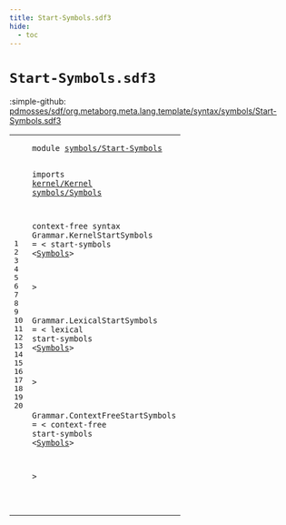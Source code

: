 ```yaml
---
title: Start-Symbols.sdf3
hide:
  - toc
---
```


# `Start-Symbols.sdf3`

:simple-github: [pdmosses/sdf/org.metaborg.meta.lang.template/syntax/symbols/Start-Symbols.sdf3]

[pdmosses/sdf/org.metaborg.meta.lang.template/syntax/symbols/Start-Symbols.sdf3]: https://github.com/pdmosses/sdf/blob/master/org.metaborg.meta.lang.template/syntax/symbols/Start-Symbols.sdf3 "The source file on GitHub"

<div class="sdf3"><table class="highlighttable"><tbody><tr><td class="linenos"><div class="linenodiv"><pre><span></span>1
2
3
4
5
6
7
8
9
10
11
12
13
14
15
16
17
18
19
20
</pre></div></td>
<td class="code"><pre><code><span class="keyword">module</span> <a href="../../sdf2-core/Sdf2-Syntax.sdf3/#symbols/Start-Symbols_224_245" id="symbols/Start-Symbols_7_28" title="Referenced at ../../sdf2-core/Sdf2-Syntax.sdf3 line 11">symbols/Start-Symbols</a>

<span class="keyword">imports</span> <a href="../../kernel/Kernel.sdf3/#kernel/Kernel_7_20" id="kernel/Kernel_38_51" title="Defined at ../../kernel/Kernel.sdf3 line 1">kernel/Kernel</a>
<a href="../Symbols.sdf3/#symbols/Symbols_7_22" id="symbols/Symbols_52_67" title="Defined at ../Symbols.sdf3 line 1">symbols/Symbols</a>

<span class="keyword">context-free syntax</span>
<span id="Grammar_89_96" title="Not referenced locally, nor via imports">Grammar</span>.<span class="cons_Constructor"><span id="KernelStartSymbols_97_115" title="Not referenced locally, nor via imports">KernelStartSymbols</span></span> = &lt;
  <span class="cons_String">start-symbols</span> &lt;<a href="../Symbols.sdf3/#Symbols_103_110" id="Symbols_137_144" title="Defined at ../Symbols.sdf3 line 8">Symbols</a>&gt;

  &gt;

<span id="Grammar_152_159" title="Not referenced locally, nor via imports">Grammar</span>.<span class="cons_Constructor"><span id="LexicalStartSymbols_160_179" title="Not referenced locally, nor via imports">LexicalStartSymbols</span></span> = &lt;
  <span class="cons_String">lexical</span> <span class="cons_String">start-symbols</span> &lt;<a href="../Symbols.sdf3/#Symbols_103_110" id="Symbols_209_216" title="Defined at ../Symbols.sdf3 line 8">Symbols</a>&gt;

  &gt;

<span id="Grammar_224_231" title="Not referenced locally, nor via imports">Grammar</span>.<span class="cons_Constructor"><span id="ContextFreeStartSymbols_232_255" title="Not referenced locally, nor via imports">ContextFreeStartSymbols</span></span> = &lt;
  <span class="cons_String">context-free</span> <span class="cons_String">start-symbols</span> &lt;<a href="../Symbols.sdf3/#Symbols_103_110" id="Symbols_290_297" title="Defined at ../Symbols.sdf3 line 8">Symbols</a>&gt;

  &gt;

</code></pre></td></tr></tbody></table></div>